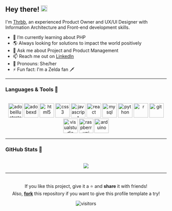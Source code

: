 <h2> Hey there! <img src="https://media.giphy.com/media/hvRJCLFzcasrR4ia7z/giphy.gif" height="20px"></h2> 

I'm [Thrbb](https://github.com/thrbb), an experienced Product Owner and UX/UI Designer with Information Architecture and Front-end development skills.

- 🌱 I’m currently learning about PHP
- 🌎 Always looking for solutions to impact the world positively 
- 💬 Ask me about Project and Product Management
- 📫 Reach me out on [LinkedIn](https://www.linkedin.com/in/thaise-rubbo/)
- 🌈 Pronouns: She/her
- ⚡ Fun fact: I'm a Zelda fan 🗡

---
 
<h3>Languages & Tools 👾</h3>

<p align="center">
  <div align="center">
  <br />
    <img src='https://cdn.jsdelivr.net/npm/simple-icons@3.0.1/icons/adobeillustrator.svg' alt='adobeillustrator' height='45'>
    <img src='https://cdn.jsdelivr.net/npm/simple-icons@3.0.1/icons/adobexd.svg' alt='adobexd' height='45'>
    <img src='https://cdn.jsdelivr.net/npm/simple-icons@3.0.1/icons/html5.svg' alt='html5' height='45'>
    <img src='https://cdn.jsdelivr.net/npm/simple-icons@3.0.1/icons/css3.svg' alt='css3' height='45'>
    <img src='https://cdn.jsdelivr.net/npm/simple-icons@3.0.1/icons/javascript.svg' alt='javascript' height='45'>
    <img src='https://cdn.jsdelivr.net/npm/simple-icons@3.0.1/icons/react.svg' alt='react' height='45'>
    <img src='https://cdn.jsdelivr.net/npm/simple-icons@3.0.1/icons/mysql.svg' alt='mysql' height='45'>
    <img src='https://cdn.jsdelivr.net/npm/simple-icons@3.0.1/icons/python.svg' alt='python' height='45'>
    <img src='https://cdn.jsdelivr.net/npm/simple-icons@3.0.1/icons/r.svg' alt='r' height='45'>
    <img src='https://cdn.jsdelivr.net/npm/simple-icons@3.0.1/icons/git.svg' alt='git' height='45'>
    <img src='https://cdn.jsdelivr.net/npm/simple-icons@3.0.1/icons/visualstudio.svg' alt='visualstudio' height='45'>
    <img src='https://cdn.jsdelivr.net/npm/simple-icons@3.0.1/icons/raspberrypi.svg' alt='raspberrypi' height='45'>
    <img src='https://cdn.jsdelivr.net/npm/simple-icons@3.0.1/icons/arduino.svg' alt='arduino' height='45'>
  </div>
</p>

 ---
 
<h3>GitHub Stats 🚀</h3>

<p align="center"> 
  <br />
    <img src="https://github-readme-streak-stats.herokuapp.com/?user=thrbb&theme=dracula">
</p>

</p>

---
   
<p align="center">
  </br >If you like this project, give it a ⭐ and <b>share</b> it with friends!
  <br />Also, <a href="https://github.com/thrbb/thrbb/fork"><b>fork</b></a> this repository if you want to give this profile template a try!
</p>

<p align="center">
  <img align="center" alt="visitors" src="https://gpvc.arturio.dev/thrbb" />
</p>
